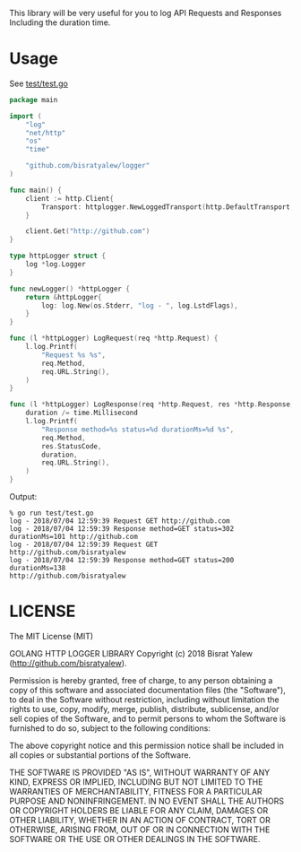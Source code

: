 This library will be very useful for you to log API Requests and Responses Including the duration time.

# Usage

See [test/test.go](test/test.go)

```go
package main

import (
	"log"
	"net/http"
	"os"
	"time"

	"github.com/bisratyalew/logger"
)

func main() {
	client := http.Client{
		Transport: httplogger.NewLoggedTransport(http.DefaultTransport, newLogger()),
	}

	client.Get("http://github.com")
}

type httpLogger struct {
	log *log.Logger
}

func newLogger() *httpLogger {
	return &httpLogger{
		log: log.New(os.Stderr, "log - ", log.LstdFlags),
	}
}

func (l *httpLogger) LogRequest(req *http.Request) {
	l.log.Printf(
		"Request %s %s",
		req.Method,
		req.URL.String(),
	)
}

func (l *httpLogger) LogResponse(req *http.Request, res *http.Response, err error, duration time.Duration) {
	duration /= time.Millisecond
	l.log.Printf(
		"Response method=%s status=%d durationMs=%d %s",
		req.Method,
		res.StatusCode,
		duration,
		req.URL.String(),
	)
}

```

Output:

```
% go run test/test.go
log - 2018/07/04 12:59:39 Request GET http://github.com
log - 2018/07/04 12:59:39 Response method=GET status=302
durationMs=101 http://github.com
log - 2018/07/04 12:59:39 Request GET
http://github.com/bisratyalew
log - 2018/07/04 12:59:39 Response method=GET status=200
durationMs=138
http://github.com/bisratyalew
```

# LICENSE

The MIT License (MIT)

GOLANG HTTP LOGGER LIBRARY
Copyright (c) 2018 Bisrat Yalew (http://github.com/bisratyalew).

Permission is hereby granted, free of charge, to any person obtaining a copy of
this software and associated documentation files (the "Software"), to deal in
the Software without restriction, including without limitation the rights to
use, copy, modify, merge, publish, distribute, sublicense, and/or sell copies of
the Software, and to permit persons to whom the Software is furnished to do so,
subject to the following conditions:

The above copyright notice and this permission notice shall be included in all
copies or substantial portions of the Software.

THE SOFTWARE IS PROVIDED "AS IS", WITHOUT WARRANTY OF ANY KIND, EXPRESS OR
IMPLIED, INCLUDING BUT NOT LIMITED TO THE WARRANTIES OF MERCHANTABILITY, FITNESS
FOR A PARTICULAR PURPOSE AND NONINFRINGEMENT. IN NO EVENT SHALL THE AUTHORS OR
COPYRIGHT HOLDERS BE LIABLE FOR ANY CLAIM, DAMAGES OR OTHER LIABILITY, WHETHER
IN AN ACTION OF CONTRACT, TORT OR OTHERWISE, ARISING FROM, OUT OF OR IN
CONNECTION WITH THE SOFTWARE OR THE USE OR OTHER DEALINGS IN THE SOFTWARE.
